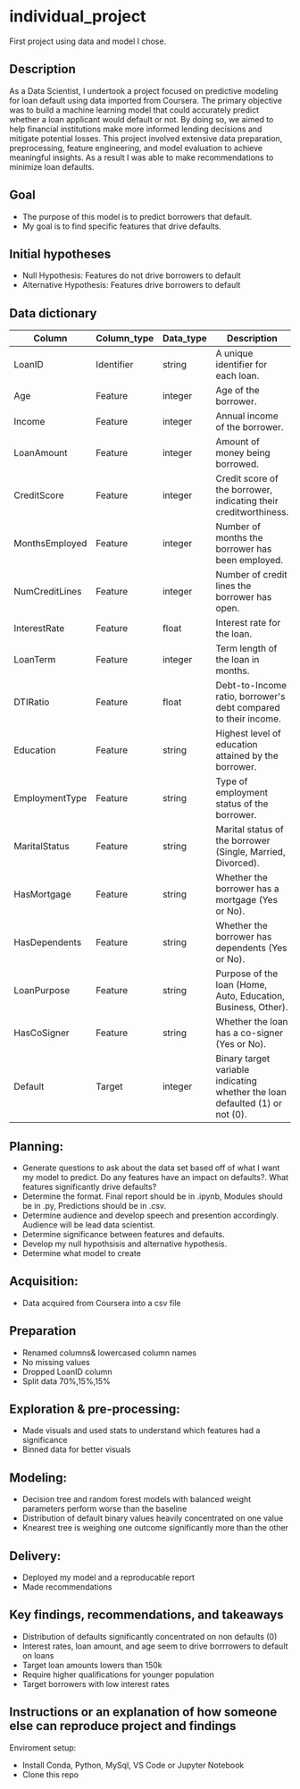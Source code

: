 # individual_project
First project using data and model I chose. 

## Description
As a Data Scientist, I undertook a project focused on predictive modeling for loan default using data imported from Coursera. The primary objective was to build a machine learning model that could accurately predict whether a loan applicant would default or not. By doing so, we aimed to help financial institutions make more informed lending decisions and mitigate potential losses. This project involved extensive data preparation, preprocessing, feature engineering, and model evaluation to achieve meaningful insights. As a result I was able to make recommendations to minimize loan defaults.


## Goal
* The purpose of this model is to predict borrowers that default.
* My goal is to find specific features that drive defaults.

## Initial hypotheses

* Null Hypothesis: Features do not drive borrowers to default
* Alternative Hypothesis: Features drive borrowers to default

## Data dictionary

| Column       | Column_type | Data_type| Description                                                                |
|--------------|-------------|----------|----------------------------------------------------------------------------|
|LoanID	       |Identifier   |string    |A unique identifier for each loan.                                          |
|Age	       |Feature      |integer	|Age of the borrower.                                                        |
|Income        |Feature      |integer   |Annual income of the borrower.                                              |
|LoanAmount    |Feature      |integer	|Amount of money being borrowed.                                             |
|CreditScore   |Feature      |integer	|Credit score of the borrower, indicating their creditworthiness.            |
|MonthsEmployed|Feature      |integer	|Number of months the borrower has been employed.                            |
|NumCreditLines|Feature      |integer	|Number of credit lines the borrower has open.                               |
|InterestRate  |Feature      |float	    |Interest rate for the loan.                                                 |
|LoanTerm      |Feature      |integer	|Term length of the loan in months.                                          |
|DTIRatio      |Feature      |float	    |Debt-to-Income ratio, borrower's debt compared to their income.             |
|Education     |Feature      |string	|Highest level of education attained by the borrower.                        |
|EmploymentType|Feature      |string	|Type of employment status of the borrower.                                  |
|MaritalStatus |Feature      |string	|Marital status of the borrower (Single, Married, Divorced).                 |
|HasMortgage   |Feature      |string	|Whether the borrower has a mortgage (Yes or No).                            |
|HasDependents |Feature      |string	|Whether the borrower has dependents (Yes or No).                            |
|LoanPurpose   |Feature      |string	|Purpose of the loan (Home, Auto, Education, Business, Other).               |
|HasCoSigner   |Feature      |string	|Whether the loan has a co-signer (Yes or No).                               |
|Default	   |Target       |integer	|Binary target variable indicating whether the loan defaulted (1) or not (0).|

## Planning:
- Generate questions to ask about the data set based off of what I want my model to predict. Do any features have an impact on defaults?. What features significantly drive defaults?
- Determine the format. Final report should be in .ipynb, Modules should be in .py, Predictions should be in .csv.
- Determine audience and develop speech and presention accordingly. Audience will be lead data scientist.
- Determine significance between features and defaults.
- Develop my null hypothsisis and alternative hypothesis. 
- Determine what model to create
  
## Acquisition:
- Data acquired from Coursera into a csv file

## Preparation
- Renamed columns& lowercased column names
- No missing values
- Dropped LoanID column
- Split data 70%,15%,15%

## Exploration & pre-processing:
- Made visuals and used stats to understand which features had a significance
- Binned data for better visuals

## Modeling:
- Decision tree and random forest models with balanced weight parameters perform worse than the baseline
- Distribution of default binary values heavily concentrated on one value
- Knearest tree is weighing one outcome significantly more than the other

## Delivery:
- Deployed my model and a reproducable report
- Made recommendations

## Key findings, recommendations, and takeaways
- Distribution of defaults significantly concentrated on non defaults (0)
- Interest rates, loan amount, and age seem to drive borrrowers to default on loans
- Target loan amounts lowers than 150k
- Require higher qualifications for younger population 
- Target borrowers with low interest rates

## Instructions or an explanation of how someone else can reproduce project and findings

Enviroment setup: 
- Install Conda, Python, MySql, VS Code or Jupyter Notebook
- Clone this repo 
